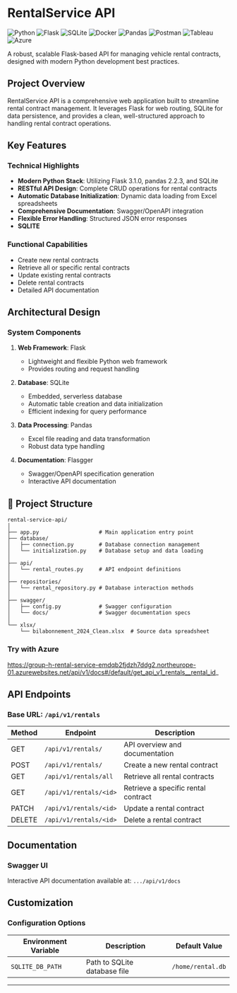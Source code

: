 # RentalService API
![Python](https://img.shields.io/badge/python-3670A0?style=for-the-badge&logo=python&logoColor=ffdd54)
![Flask](https://img.shields.io/badge/flask-%23000.svg?style=for-the-badge&logo=flask&logoColor=white)
![SQLite](https://img.shields.io/badge/sqlite-%2307405e.svg?style=for-the-badge&logo=sqlite&logoColor=white)
![Docker](https://img.shields.io/badge/docker-%230db7ed.svg?style=for-the-badge&logo=docker&logoColor=white)
![Pandas](https://img.shields.io/badge/pandas-%23150458.svg?style=for-the-badge&logo=pandas&logoColor=white)
![Postman](https://img.shields.io/badge/Postman-FF6C37?style=for-the-badge&logo=postman&logoColor=white)
![Tableau](https://img.shields.io/badge/Tableau-E97627?style=for-the-badge&logo=tableau&logoColor=white)
![Azure](https://img.shields.io/badge/Microsoft%20Azure-0078D4?style=for-the-badge&logo=microsoft-azure&logoColor=white)  

A robust, scalable Flask-based API for managing vehicle rental contracts, designed with modern Python development best practices.

## Project Overview

RentalService API is a comprehensive web application built to streamline rental contract management. It leverages Flask for web routing, SQLite for data persistence, and provides a clean, well-structured approach to handling rental contract operations.

## Key Features

### Technical Highlights
- **Modern Python Stack**: Utilizing Flask 3.1.0, pandas 2.2.3, and SQLite
- **RESTful API Design**: Complete CRUD operations for rental contracts
- **Automatic Database Initialization**: Dynamic data loading from Excel spreadsheets
- **Comprehensive Documentation**: Swagger/OpenAPI integration
- **Flexible Error Handling**: Structured JSON error responses
- **SQLITE**


### Functional Capabilities
- Create new rental contracts
- Retrieve all or specific rental contracts
- Update existing rental contracts
- Delete rental contracts
- Detailed API documentation

## Architectural Design

### System Components

1. **Web Framework**: Flask
   - Lightweight and flexible Python web framework
   - Provides routing and request handling

2. **Database**: SQLite
   - Embedded, serverless database
   - Automatic table creation and data initialization
   - Efficient indexing for query performance

3. **Data Processing**: Pandas
   - Excel file reading and data transformation
   - Robust data type handling

4. **Documentation**: Flasgger
   - Swagger/OpenAPI specification generation
   - Interactive API documentation

## 📂 Project Structure

```
rental-service-api/
│
├── app.py                   # Main application entry point
├── database/
│   ├── connection.py        # Database connection management
│   └── initialization.py    # Database setup and data loading
│
├── api/
│   └── rental_routes.py     # API endpoint definitions
│
├── repositories/
│   └── rental_repository.py # Database interaction methods
│
├── swagger/
│   ├── config.py            # Swagger configuration
│   └── docs/                # Swagger documentation specs
│
└── xlsx/
    └── bilabonnement_2024_Clean.xlsx  # Source data spreadsheet
```

### Try with Azure
https://group-h-rental-service-emdqb2fjdzh7ddg2.northeurope-01.azurewebsites.net/api/v1/docs#/default/get_api_v1_rentals__rental_id_

## API Endpoints

### Base URL: `/api/v1/rentals`

| Method | Endpoint      | Description                        |
|--------|---------------|-------------------------------------|
| GET    | `/api/v1/rentals/`           | API overview and documentation      |
| POST   | `/api/v1/rentals/`           | Create a new rental contract        |
| GET    | `/api/v1/rentals/all`        | Retrieve all rental contracts       |
| GET    | `/api/v1/rentals/<id>`       | Retrieve a specific rental contract |
| PATCH  | `/api/v1/rentals/<id>`       | Update a rental contract            |
| DELETE | `/api/v1/rentals/<id>`       | Delete a rental contract            |

## Documentation

### Swagger UI
Interactive API documentation available at: `.../api/v1/docs`

## Customization

### Configuration Options

| Environment Variable | Description                  | Default Value                    |
|---------------------|------------------------------|----------------------------------|
| `SQLITE_DB_PATH`    | Path to SQLite database file | `/home/rental.db`   |


---
